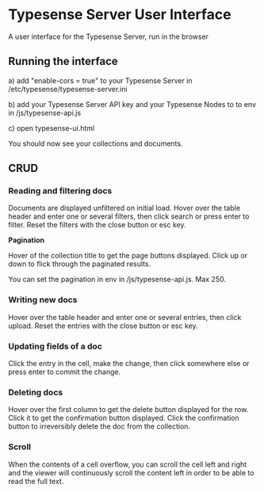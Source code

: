 # Typesense Server User Interface

A user interface for the Typesense Server, run in the browser

## Running the interface

a) add "enable-cors = true" to your Typesense Server in /etc/typesense/typesense-server.ini

b) add your Typesense Server API key and your Typesense Nodes to to env in /js/typesense-api.js

c) open typesense-ui.html

You should now see your collections and documents.

## CRUD

### Reading and filtering docs

Documents are displayed unfiltered on initial load. Hover over the table header and enter one or several filters, then click search or press enter to filter. Reset the filters with the close button or esc key.

**Pagination**

Hover of the collection title to get the page buttons displayed. Click up or down to flick through the paginated results.

You can set the pagination in env in /js/typesense-api.js. Max 250.

### Writing new docs

Hover over the table header and enter one or several entries, then click upload. Reset the entries with the close button or esc key.

### Updating fields of a doc

Click the entry in the cell, make the change, then click somewhere else or press enter to commit the change.

### Deleting docs

Hover over the first column to get the delete button displayed for the row. Click it to get the confirmation button displayed. Click the confirmation button to irreversibly delete the doc from the collection.

### Scroll

When the contents of a cell overflow, you can scroll the cell left and right and the viewer will continuously scroll the content left in order to be able to read the full text.
